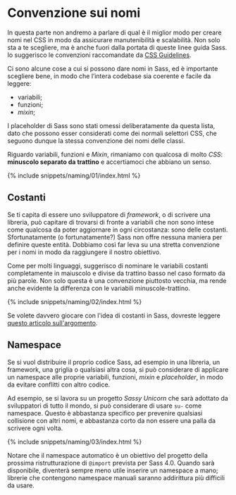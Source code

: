 
# Convenzione sui nomi

In questa parte non andremo a parlare di qual è il miglior modo per creare nomi nel CSS in modo da assicurare manutenibilità e scalabilità. Non solo sta a te scegliere, ma è anche fuori dalla portata di queste linee guida Sass. Io suggerisco le convenzioni raccomandate da [CSS Guidelines](https://cssguidelin.es/#naming-conventions).

Ci sono alcune cose a cui si possono dare nomi in Sass, ed è importante scegliere bene, in modo che l’intera codebase sia coerente e facile da leggere:

* variabili;
* funzioni;
* *mixin*;

I placeholder di Sass sono stati omessi deliberatamente da questa lista, dato che possono esser considerati come dei normali selettori CSS, che seguono dunque la stessa convenzione dei nomi delle classi.

Riguardo variabili, funzioni e *Mixin*, rimaniamo con qualcosa di molto *CSS*: **minuscolo separato da trattino** e accertiamoci che abbiano un senso.

{% include snippets/naming/01/index.html %}

## Costanti

Se ti capita di essere uno sviluppatore di *framework*, o di scrivere una libreria, può capitare di trovarsi di fronte a variabili che non sono intese come qualcosa da poter aggiornare in ogni circostanza: sono delle costanti. Sfortunatamente (o fortunatamente?) Sass non offre nessuna maniera per definire queste entità. Dobbiamo così far leva su una stretta convenzione per i nomi in modo da raggiungere il nostro obiettivo.

Come per molti linguaggi, suggerisco di nominare le variabili costanti completamente in maiuscolo e divise da trattino basso nel caso formato da più parole. Non solo questa è una convenzione piuttosto vecchia, ma rende anche evidente la differenza con le variabili minuscole-trattino.

{% include snippets/naming/02/index.html %}

Se volete davvero giocare con l'idea di costanti in Sass, dovreste leggere [questo articolo sull'argomento](https://www.sitepoint.com/dealing-constants-sass/).

## Namespace

Se si vuol distribuire il proprio codice Sass, ad esempio in una libreria, un framework, una griglia o qualsiasi altra cosa, si può considerare di applicare un namespace alle proprie variabili, funzioni, *mixin* e *placeholder*, in modo da evitare conflitti con altro codice.

Ad esempio, se si lavora su un progetto *Sassy Unicorn* che sarà adottato da sviluppatori di tutto il mondo, si può considerare di usare `su-` come namespace. Questo è abbastanza specifico per prevenire qualsiasi collisione con altri nomi, e abbastanza corto da non essere una palla da scrivere ogni volta.

{% include snippets/naming/03/index.html %}

<div class="note">
  <p>Notare che il namespace automatico è un obiettivo del progetto della prossima ristrutturazione di <code>@import</code> prevista per Sass 4.0. Quando sarà disponibile, diventerà sempre meno utile inserire un namespace a mano; librerie che contengono namespace manuali saranno addirittura più difficili da usare.</p>
</div>
